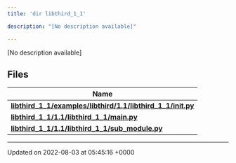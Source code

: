 ```yaml
---
title: 'dir libthird_1_1'

description: "[No description available]"

---
```







[No description available]

## Files

| Name           |
| -------------- |
| **[libthird_1_1/examples/libthird/1.1/libthird_1_1/__init__.py](/documentation/code/darkbit/files/examples_2libthird_21_81_2libthird__1__1_2____init_____8py/#file-examples/libthird/1.1/libthird-1-1/--init--.py)**  |
| **[libthird_1_1/1.1/libthird_1_1/main.py](/documentation/code/darkbit/files/1_81_2libthird__1__1_2main_8py/#file-1.1/libthird-1-1/main.py)**  |
| **[libthird_1_1/1.1/libthird_1_1/sub_module.py](/documentation/code/darkbit/files/1_81_2libthird__1__1_2sub__module_8py/#file-1.1/libthird-1-1/sub-module.py)**  |






-------------------------------

Updated on 2022-08-03 at 05:45:16 +0000
